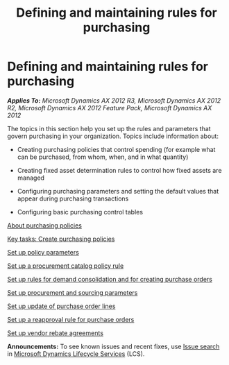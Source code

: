 ﻿---
title: Defining and maintaining rules for purchasing
TOCTitle: Defining and maintaining rules for purchasing
ms:assetid: 90708910-f495-4b3a-8a99-9daf3f60ac21
ms:mtpsurl: https://technet.microsoft.com/en-us/library/Hh209370(v=AX.60)
ms:contentKeyID: 36058533
ms.date: 04/18/2014
mtps_version: v=AX.60
f1_keywords:
- purchasing rule
- purchasing rules
- rules for purchasing
---

# Defining and maintaining rules for purchasing 


_**Applies To:** Microsoft Dynamics AX 2012 R3, Microsoft Dynamics AX 2012 R2, Microsoft Dynamics AX 2012 Feature Pack, Microsoft Dynamics AX 2012_

The topics in this section help you set up the rules and parameters that govern purchasing in your organization. Topics include information about:

  - Creating purchasing policies that control spending (for example what can be purchased, from whom, when, and in what quantity)

  - Creating fixed asset determination rules to control how fixed assets are managed

  - Configuring purchasing parameters and setting the default values that appear during purchasing transactions

  - Configuring basic purchasing control tables

[About purchasing policies](about-purchasing-policies.md)

[Key tasks: Create purchasing policies](key-tasks-create-purchasing-policies.md)

[Set up policy parameters](set-up-policy-parameters.md)

[Set up a procurement catalog policy rule](set-up-a-procurement-catalog-policy-rule.md)

[Set up rules for demand consolidation and for creating purchase orders](set-up-rules-for-demand-consolidation-and-for-creating-purchase-orders.md)

[Set up procurement and sourcing parameters](set-up-procurement-and-sourcing-parameters.md)

[Set up update of purchase order lines](set-up-update-of-purchase-order-lines.md)

[Set up a reapproval rule for purchase orders](set-up-a-reapproval-rule-for-purchase-orders.md)

[Set up vendor rebate agreements](set-up-vendor-rebate-agreements.md)

  
**Announcements:** To see known issues and recent fixes, use [Issue search](http://go.microsoft.com/fwlink/?linkid=389258) in [Microsoft Dynamics Lifecycle Services](http://go.microsoft.com/fwlink/?linkid=306505) (LCS).

